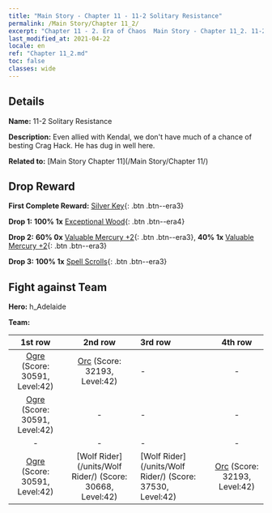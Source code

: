 ```yaml
---
title: "Main Story - Chapter 11 - 11-2 Solitary Resistance"
permalink: /Main Story/Chapter 11_2/
excerpt: "Chapter 11 - 2. Era of Chaos  Main Story - Chapter 11_2. 11-2 Solitary Resistance"
last_modified_at: 2021-04-22
locale: en
ref: "Chapter 11_2.md"
toc: false
classes: wide
---
```


## Details

 **Name:** 11-2 Solitary Resistance

 **Description:** Even allied with Kendal, we don't have much of a chance of besting Crag Hack. He has dug in well here.

 **Related to:** [Main Story Chapter 11](/Main Story/Chapter 11/)

## Drop Reward

 **First Complete Reward:** [Silver Key](/Items/con_693/){: .btn .btn--era3}

 **Drop 1:** **100% 1x** [Exceptional Wood](/Items/mat_34/){: .btn .btn--era4}

 **Drop 2:** **60% 0x** [Valuable Mercury +2](/Items/mat_28/){: .btn .btn--era3}, **40% 1x** [Valuable Mercury +2](/Items/mat_28/){: .btn .btn--era3}

 **Drop 3:** **100% 1x** [Spell Scrolls](/Items/con_694/){: .btn .btn--era3}


## Fight against Team
 **Hero:** h_Adelaide

 **Team:**


  | 1st row | 2nd row | 3rd row | 4th row |
  |:----:|:----:|:----|:----:|
  | [Ogre](/units/Ogre/) (Score: 30591, Level:42)  | [Orc](/units/Orc/) (Score: 32193, Level:42)  | - | - |
  | [Ogre](/units/Ogre/) (Score: 30591, Level:42)  | - | - | - |
  | - | - | - | - |
  | [Ogre](/units/Ogre/) (Score: 30591, Level:42)  | [Wolf Rider](/units/Wolf Rider/) (Score: 30668, Level:42)  | [Wolf Rider](/units/Wolf Rider/) (Score: 37530, Level:42)  | [Orc](/units/Orc/) (Score: 32193, Level:42)  |


